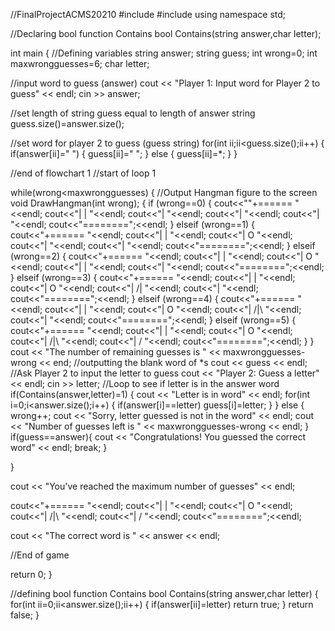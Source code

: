 //FinalProjectACMS20210
#include <iostream>
#include <string>
using namespace std;

//Declaring bool function Contains
bool Contains(string answer,char letter);

int main
{
//Defining variables
string answer;
string guess;
int wrong=0;
int maxwrongguesses=6;
char letter;

//input word to guess (answer)
cout << "Player 1: Input word for Player 2 to guess" << endl;
cin >> answer;

//set length of string guess equal to length of answer string
guess.size()=answer.size();

//set word for player 2 to guess (guess string)
for(int ii;ii<guess.size();ii++)
{
if(answer[ii]=" ")
  {
  guess[ii]=" ";
  } 
  else
  {
  guess[ii]=*;
  }
}

//end of flowchart 1
//start of loop 1

while(wrong<maxwrongguesses)
{
//Output Hangman figure to the screen
void DrawHangman(int wrong);
 {
 if (wrong==0)
  {
  cout<<""+====== "<<endl;
 	cout<<"|   |   "<<endl;
 	cout<<"|       "<<endl;
 	cout<<"|       "<<endl;
 	cout<<"|       "<<endl;
 	cout<<"========";<<endl;
  }
 elseif (wrong==1)
  {
  cout<<"+====== "<<endl;
 	cout<<"|   |   "<<endl;
 	cout<<"|   O   "<<endl;
 	cout<<"|       "<<endl;
 	cout<<"|       "<<endl;
 	cout<<"========";<<endl;
  	}
 elseif (wrong==2)
  {
  cout<<"+====== "<<endl;
 	cout<<"|   |   "<<endl;
 	cout<<"|   O   "<<endl;
 	cout<<"|   |   "<<endl;
 	cout<<"|       "<<endl;
 	cout<<"========";<<endl;
 	}
 elseif (wrong==3)
  {
  cout<<"+====== "<<endl;
 	cout<<"|   |   "<<endl;
 	cout<<"|   O   "<<endl;
 	cout<<"|  /|   "<<endl;
 	cout<<"|       "<<endl;
 	cout<<"========";<<endl;
 	}
 elseif (wrong==4)
 {
 cout<<"+====== "<<endl;
 	cout<<"|   |   "<<endl;
 	cout<<"|   O   "<<endl;
 	cout<<"|  /|\    "<<endl;
 	cout<<"|       "<<endl;
 	cout<<"========";<<endl;
 	}
 elseif (wrong==5)
 {
  cout<<"+====== "<<endl;
 	cout<<"|   |   "<<endl;
 	cout<<"|   O   "<<endl;
 	cout<<"|  /|\    "<<endl;
 	cout<<"|  /    "<<endl;
 	cout<<"========";<<endl;
 	}
 }
cout << "The number of remaining guesses is " << maxwrongguesses-wrong << end;
//outputting the blank word of *s
cout << guess << endl;
//Ask Player 2 to input the letter to guess
cout << "Player 2: Guess a letter" << endl;
cin >> letter;
//Loop to see if letter is in the answer word
if(Contains(answer,letter)=1)
  {
  cout << "Letter is in word" << endl;
  for(int i=0;i<answer.size();i++)
  {
    if(answer[i]==letter)
      guess[i]=letter;
    }
  } 
  else 
  {
    wrong++;
    cout << "Sorry, letter guessed is not in the word" << endl;
    cout << "Number of guesses left is " << maxwrongguesses-wrong << endl;
  }
if(guess==answer){
  cout << "Congratulations!  You guessed the correct word" << endl;
  break;
  }

}

cout << "You've reached the maximum number of guesses" << endl;

cout<<"+====== "<<endl;
cout<<"|   |   "<<endl;
cout<<"|   O   "<<endl;
cout<<"|  /|\    "<<endl;
cout<<"|  /    "<<endl;
cout<<"========";<<endl;

cout << "The correct word is " << answer << endl;

//End of game
  

return 0;
}

//defining bool function Contains
bool Contains(string answer,char letter)
{
for(int ii=0;ii<answer.size();ii++)
  {
  if(answer[ii]=letter)
    return true;
  }
  return false;
}


